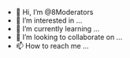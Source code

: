 - 👋 Hi, I’m @8Moderators
- 👀 I’m interested in ...
- 🌱 I’m currently learning ...
- 💞️ I’m looking to collaborate on ...
- 📫 How to reach me ...

<!---
8Moderators/8Moderators is a ✨ special ✨ repository because its `README.md` (this file) appears on your GitHub profile.
You can click the Preview link to take a look at your changes.
--->
